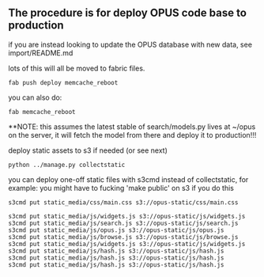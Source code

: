 ## The procedure is for deploy OPUS code base to production

if you are instead looking to update the OPUS database with new data, see import/README.md

lots of this will all be moved to fabric files.

    fab push deploy memcache_reboot

you can also do:

    fab memcache_reboot

 **NOTE: this assumes the latest stable of search/models.py lives at ~/opus on the server, it will fetch the model from there and deploy it to production!!!

deploy static assets to s3 if needed (or see next)

    python ../manage.py collectstatic

you can deploy one-off static files with s3cmd instead of collectstatic, for example:
you might have to fucking 'make public' on s3 if you do this

    s3cmd put static_media/css/main.css s3://opus-static/css/main.css

    s3cmd put static_media/js/widgets.js s3://opus-static/js/widgets.js
    s3cmd put static_media/js/search.js s3://opus-static/js/search.js
    s3cmd put static_media/js/opus.js s3://opus-static/js/opus.js
    s3cmd put static_media/js/browse.js s3://opus-static/js/browse.js
    s3cmd put static_media/js/widgets.js s3://opus-static/js/widgets.js
    s3cmd put static_media/js/hash.js s3://opus-static/js/hash.js
    s3cmd put static_media/js/hash.js s3://opus-static/js/hash.js
    s3cmd put static_media/js/hash.js s3://opus-static/js/hash.js


